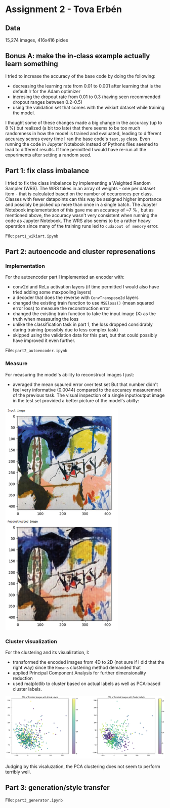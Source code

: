 # Assignment 2 - Tova Erbén

## Data

15,274 images, 416x416 pixles

## Bonus A: make the in-class example actually learn something

I tried to increase the accuracy of the base code by doing the following:
* decreasing the learning rate from 0.01 to 0.001 after learning that is the default lr for the Adam optimizer
* incresing the dropout rate from 0.01 to 0.3 (having seen recommended dropout ranges between 0.2-0.5)
* using the validation set that comes with the wikiart dataset while training the model.
  
I thought some of these changes made a big change in the accuracy (up to 8 %) but realized (a bit too late) that there seems to be too much randomness in how the model is trained and evaluated, leading to different accuracy scores every time I ran the base code's `test.py` class. Even running the code in Jupyter Notebook instead of Pythons files seemed to lead to different results. If time permitted I would have re-run all the experiments after setting a random seed.

## Part 1: fix class imbalance
I tried to fix the class imbalance by implementing a Weighted Random Sampler (WRS). The WRS takes in an array of weights - one per dataset item - that is calculated based on the number of occurences per class. Classes with fewer datapoints can this way be assigned higher importance and possibly be picked up more than once in a single batch. The Jupyter Notebook implementation of this gave me an accuracy of ~7 % , but as mentioned above, the accuracy wasn't very consistent when running the code as Jupyter Notebook. The WRS also seems to be a rather heavy operation since many of the training runs led to `cuda:out of memory` error. 

File: `part1_wikiart.ipynb`

## Part 2: autoencode and cluster represenations

### Implementation 

For the autoencoder part I implemented an encoder  with:
* conv2d and ReLu activation layers (if time permitted I would also have tried adding some maxpooling layers)
* a decoder that does the reverse with `ConvTranspose2d` layers
* changed the existing train function to use `MSEloss()` (mean squared error loss) to measure the reconstruction error 
* changed the existing train function to take the input image (X) as the truth when meassuring the loss
* unlike the classification task in part 1, the loss dropped considrably during training (possibly due to less complex task)
* skipped using the validation data for this part, but that could possibly have improved it even further.

File: `part2_autoencoder.ipynb`

### Measure

For measuring the model's ability to reconstruct images I just:
* averaged the mean sqaured error over test set
But that number didn't feel very informative (0.0044) compared to the accuracy measuremnet of the previous task. The visual inspection of a single input/output image in the test set provided a better picture of the model's abilty:

![image](images/a2_input_output2.png)


### Cluster visualization

For the clustering and its visualization, I:
* transformed the encoded images from 4D to 2D (not sure if I did that the right way) since the `Kmeans` clustering method demanded that 
* applied Principal Component Analysis for further dimensionality reduction
* used matplotlib to cluster based on actual labels as well as PCA-based cluster labels.

![image](images/pca_encoded_images_actual_and_cluster_labels.png)

Judging by this visaluzation, the PCA clustering does not seem to perform terribly well.

## Part 3: generation/style transfer

File: `part3_generator.ipynb`
